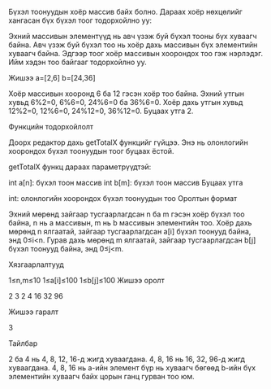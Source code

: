 Бүхэл тоонуудын хоёр массив байх болно. Дараах хоёр нөхцөлийг хангасан бүх бүхэл тоог тодорхойлно уу:

Эхний массивын элементүүд нь авч үзэж буй бүхэл тооны бүх хуваагч байна.
Авч үзэж буй бүхэл тоо нь хоёр дахь массивын бүх элементийн хуваагч байна.
Эдгээр тоог хоёр массивын хоорондох тоо гэж нэрлэдэг. Ийм хэдэн тоо байгааг тодорхойлно уу.

Жишээ
a=[2,6]
b=[24,36]

Хоёр массивын хооронд 6 ба 12 гэсэн хоёр тоо байна.
Эхний утгын хувьд 6%2=0, 6%6=0, 24%6=0 ба 36%6=0.
Хоёр дахь утгын хувьд 12%2=0, 12%6=0, 24%12=0, 36%12=0. Буцаах утга 2.

Функцийн тодорхойлолт

Доорх редактор дахь getTotalX функцийг гүйцээ. Энэ нь олонлогийн хоорондох бүхэл тоонуудын тоог буцаах ёстой.

getTotalX функц дараах параметрүүдтэй:

int a[n]: бүхэл тоон массив
int b[m]: бүхэл тоон массив
Буцаах утга

int: олонлогийн хоорондох бүхэл тоонуудын тоо
Оролтын формат

Эхний мөрөнд зайгаар тусгаарлагдсан n ба m гэсэн хоёр бүхэл тоо байна, n нь a массивын, m нь b массивын элементийн тоо.
Хоёр дахь мөрөнд n ялгаатай, зайгаар тусгаарлагдсан a[i] бүхэл тоонууд байна, энд 0≤i<n.
Гурав дахь мөрөнд m ялгаатай, зайгаар тусгаарлагдсан b[j] бүхэл тоонууд байна, энд 0≤j<m.

Хязгаарлалтууд

1≤n,m≤10
1≤a[i]≤100
1≤b[j]≤100
Жишээ оролт

2 3
2 4
16 32 96

Жишээ гаралт

3

Тайлбар

2 ба 4 нь 4, 8, 12, 16-д жигд хуваагдана.
4, 8, 16 нь 16, 32, 96-д жигд хуваагдана.
4, 8, 16 нь a-ийн элемент бүр нь хуваагч бөгөөд b-ийн бүх элементийн хуваагч байх цорын ганц гурван тоо юм.